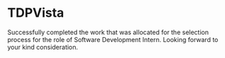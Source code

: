 # TDPVista

Successfully completed the work that was allocated for the selection process for the role of Software Development Intern. 
Looking forward to your kind consideration.
